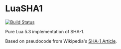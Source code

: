 # LuaSHA1
[![Build Status](https://travis-ci.org/gmichael225/LuaSHA1.svg?branch=master)](https://travis-ci.org/gmichael225/LuaSHA1)

Pure Lua 5.3 implementation of SHA-1.

Based on pseudocode from Wikipedia's [SHA-1 Article](https://en.wikipedia.org/wiki/SHA-1#SHA-1_pseudocode).
